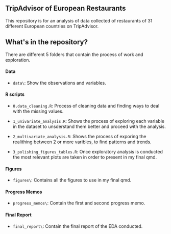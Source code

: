 ## TripAdvisor of European Restaurants
This repository is for an analysis of data collected of restaurants of 31 different European countries on TripAdvisor.


## What's in the repository?
There are different 5 folders that contain the process of work and  exploration. 


#### Data
- `data\`: Show the observations and variables.


#### R scripts
- `0.data_cleaning.R`: Process of cleaning data and finding ways to deal with the missing values. 

- `1_univariate_analysis.R`: Shows the process of exploring each variable in the dataset to unsderstand them better and proceed with the analysis.

- `2_multivariate_analysis.R`: Shows the process of exporing the realithing between 2 or more varibles, to find patterns and trends. 

- `3_polishing_figures_tables.R`: Once exploratory analysis is conducted the most relevant plots are taken in order to present in my final qmd.


#### Figures
- `figures\`: Contains all the figures to use in my final qmd. 


#### Progress Memos
- `progress_memos\`: Contain the first and second progress memo. 


#### Final Report
- `final_report\`: Contain the final report of the EDA conducted. 


